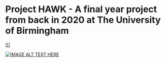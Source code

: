 # Project HAWK - A final year project from back in 2020 at The University of Birmingham

[![]](https://youtu.be/G-JmU4yYcoE)


[![IMAGE ALT TEXT HERE](http://img.youtube.com/vi/YOUTUBE_VIDEO_ID_HERE/0.jpg)](http://www.youtube.com/watch?v=YOUTUBE_VIDEO_ID_HERE)
